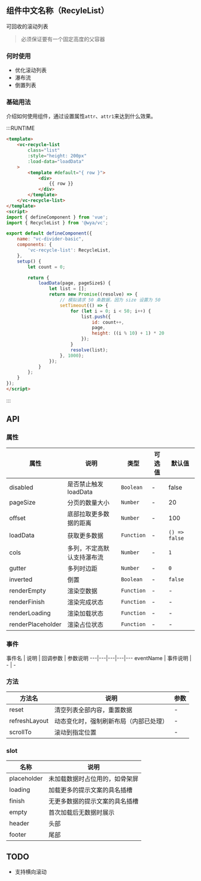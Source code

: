 ## 组件中文名称（RecyleList）
可回收的滚动列表

> 必须保证要有一个固定高度的父容器

### 何时使用
- 优化滚动列表
- 瀑布流
- 倒置列表


### 基础用法
介绍如何使用组件，通过设置属性`attr`、`attr1`来达到什么效果。

:::RUNTIME
```html
<template>
	<vc-recycle-list 
		class="list" 
		:style="height: 200px" 
		:load-data="loadData"
	>
		<template #default="{ row }">
			<div>
				{{ row }}
			</div>
		</template>
	</vc-recycle-list>
</template>
<script>
import { defineComponent } from 'vue';
import { RecycleList } from '@wya/vc';

export default defineComponent({
	name: "vc-divider-basic",
	components: {
		'vc-recycle-list': RecycleList,
	},
	setup() {
		let count = 0;

		return {
			loadData(page, pageSize$) {
				let list = [];
				return new Promise((resolve) => {
					// 模拟请求 50 条数据，因为 size 设置为 50
					setTimeout(() => {
						for (let i = 0; i < 50; i++) {
							list.push({
								id: count++,
								page,
								height: ((i % 10) + 1) * 20
							});
						}
						resolve(list);
					}, 1000);
				});
			}
		};
	}
});
</script>
```
:::

## API

### 属性
属性 | 说明 | 类型 | 可选值 | 默认值
---|---|---|---|---
disabled | 是否禁止触发loadData | `Boolean` | - | false
pageSize | 分页的数量大小 | `Number` | - | 20
offset | 底部拉取更多数据的距离 | `Number` | - | 100
loadData | 获取更多数据	 | `Function` | - | `() => false`
cols | 多列，不定高默认支持瀑布流	| `Number` | - | `1`
gutter | 多列时边距	| `Number` | - | `0`
inverted | 倒置	| `Boolean` | - | `false`
renderEmpty | 渲染空数据	 | `Function` | - | -
renderFinish | 渲染完成状态	 | `Function` | - | -
renderLoading | 渲染加载状态	 | `Function` | - | -
renderPlaceholder | 渲染占位状态	 | `Function` | - | -

### 事件
事件名 | 说明 | 回调参数 | 参数说明
---|---|---|---|---
eventName | 事件说明 | - | -

### 方法
方法名 | 说明 | 参数
---|---|---
reset | 清空列表全部内容，重置数据 | -
refreshLayout | 动态变化时，强制刷新布局（内部已处理） | -
scrollTo | 滚动到指定位置 | -

### slot
名称 | 说明 
---|---
placeholder | 未加载数据时占位用的，如骨架屏
loading | 加载更多的提示文案的具名插槽
finish | 无更多数据的提示文案的具名插槽
empty | 首次加载后无数据时展示
header | 头部
footer | 尾部

## TODO
- 支持横向滚动


